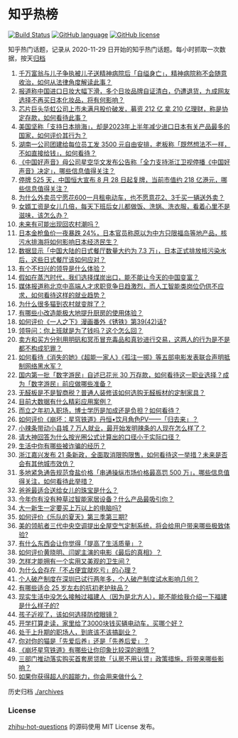 # 知乎热榜
[![Build Status](https://github.com/ToWeLong/zhihu-hot-questions/workflows/CI/badge.svg)](https://github.com/ToWeLong/zhihu-hot-questions/actions)
[![GitHub language](https://img.shields.io/badge/language-golang-orange.svg)](https://golang.org/)
[![GitHub license](https://img.shields.io/github/license/ToWeLong/zhihu-hot-questions)](https://github.com/ToWeLong/zhihu-hot-questions/blob/main/LICENSE)

知乎热门话题，记录从 2020-11-29 日开始的知乎热门话题。每小时抓取一次数据，按天[归档](./archives)

<!-- BEGIN -->

1. [千万富翁与儿子争执被儿子送精神病院后「自缢身亡」，精神病院称不会随意收治，如何从法律角度解读此事？](https://www.zhihu.com/question/619118393)
1. [报道称中国进口日妆大幅下滑，多个日妆品牌自证清白，仍遭退货，九成网友选择不再买日本化妆品，将有何影响？](https://www.zhihu.com/question/619130911)
1. [芯片巨头华虹公司上市未满月股价破发，募资 212 亿 拿 210 亿理财，称是协定存款，如何看待此事？](https://www.zhihu.com/question/619096481)
1. [美国坚称「支持日本排海」，却是2023年上半年减少进口日本有关产品最多的国家，如何评价其行为？](https://www.zhihu.com/question/619131015)
1. [湖南一公司团建给每位员工发 3500 元自由安排，老板称「既然想法不一样，不如直接给钱」，如何看待？](https://www.zhihu.com/question/618778501)
1. [《中国好声音》母公司星空华文发布公告称「全力支持浙江卫视停播《中国好声音》决定」，哪些信息值得关注？](https://www.zhihu.com/question/619192751)
1. [停牌 525 天，中国恒大宣布 8 月 28 日起复牌，当前市值约 218 亿港元，哪些信息值得关注？](https://www.zhihu.com/question/619214335)
1. [为什么外卖员宁愿花600一月租电动车，也不愿意花2、3千买一辆送外卖？](https://www.zhihu.com/question/618483081)
1. [女婿工资是女儿几倍，每天下班后女儿都做饭、洗锅、洗衣服，看着心里不是滋味，该怎么办？](https://www.zhihu.com/question/618378502)
1. [未来有可能出现回农村潮吗？](https://www.zhihu.com/question/618207302)
1. [日本金枪鱼价一夜暴跌 24%，日本官员称原以为中方只限福岛等地产品，核污水排海将如何影响日本经济民生？](https://www.zhihu.com/question/619253003)
1. [数据显示「中国大陆的日式餐厅数量大约为 7.3 万」，日本正式排放核污染水后，这些日式餐厅该如何应对？](https://www.zhihu.com/question/619130496)
1. [有个不扫兴的领导是什么体验？](https://www.zhihu.com/question/618723623)
1. [假如在蒸汽时代，我们选择煤炭出口，能不能让今天的中国变富？](https://www.zhihu.com/question/613586721)
1. [媒体报道称北京中高端人才求职竞争日趋激烈，而人工智能类岗位仍供不应求，如何看待这样的就业趋势？](https://www.zhihu.com/question/619106400)
1. [为什么很多猫到农村就变胖了？](https://www.zhihu.com/question/612815299)
1. [有哪些小改造能极大地提升厨房的使用体验？](https://www.zhihu.com/question/619120411)
1. [如何评价《一人之下》漫画番外《锈铁》第39(42)话?](https://www.zhihu.com/question/619216993)
1. [领导问：你上班就是为了钱吗？这个怎么回？](https://www.zhihu.com/question/617934244)
1. [卖方和买方分别用明矾和冥币冒充毒品和真钞进行交易，这两人的行为是不是都不构成犯罪？](https://www.zhihu.com/question/617365163)
1. [如何看待《消失的她》《超能一家人》《孤注一掷》等五部电影发表联合声明抵制网络黑水军？](https://www.zhihu.com/question/618940136)
1. [国内第一批「数字游民」自述已花光 30 万存款，如何看待这一职业选择？成为「数字游民」前应做哪些准备？](https://www.zhihu.com/question/618950529)
1. [无醛板是不是智商税？普通人装修该如何选购无醛板材的定制家具？](https://www.zhihu.com/question/616595625)
1. [目前大数据有什么精彩应用案例？](https://www.zhihu.com/question/56669771)
1. [而立之年初入职场，博士学历是加成还是负担？如何看待？](https://www.zhihu.com/question/618709284)
1. [如何评价《崩坏：星穹铁道》丹恒•饮月角色PV——「归去来」？](https://www.zhihu.com/question/619098113)
1. [小辣条带动小县城 7 万人就业，最开始发明辣条的人现在怎么样了？](https://www.zhihu.com/question/619112332)
1. [请大神回答为什么按光圈公式计算出的口径小于实际口径？](https://www.zhihu.com/question/618119984)
1. [生活中你有哪些被诈骗的经历？](https://www.zhihu.com/question/618895906)
1. [浙江嘉兴发布 21 条新政，全面取消限购限售，如何看待这一举措？未来是否会有其他城市效仿？](https://www.zhihu.com/question/619137780)
1. [多地紧急通告规范食盐价格「串通操纵市场价格最高罚 500 万」，哪些信息值得关注，如何看待此举措？](https://www.zhihu.com/question/619109096)
1. [爸爸最适合送给女儿的珠宝是什么？](https://www.zhihu.com/question/605207156)
1. [今年你有没有种草过智能家居设备？什么产品最吸引你？](https://www.zhihu.com/question/614165591)
1. [大一新生一定要买上万以上的电脑吗?](https://www.zhihu.com/question/617551372)
1. [如何评价《乐队的夏天》第三季第三期?](https://www.zhihu.com/question/619068908)
1. [美的领航者三代中央空调提出全屋空气定制系统，将会给用户带来哪些极致体验?](https://www.zhihu.com/question/618909762)
1. [有什么东西会让你觉得「提高了生活质量」？](https://www.zhihu.com/question/618909421)
1. [如何评价黄晓明、闫妮主演的电影《最后的真相》？](https://www.zhihu.com/question/601040553)
1. [怎样才能拥有一个实用又美观的卫生间？](https://www.zhihu.com/question/619120721)
1. [为什么会存在「不占便宜就吃亏」的心理？](https://www.zhihu.com/question/29771762)
1. [个人破产制度在深圳已试行两年多，个人破产制度试水影响几何？](https://www.zhihu.com/question/619086565)
1. [有哪些适合 25 岁左右的抗初老护肤品？](https://www.zhihu.com/question/616310743)
1. [现实生活中没怎么接触过福建人（因为是北方人），能不能给我介绍一下福建是什么样子的?](https://www.zhihu.com/question/616890490)
1. [孩子近视了，该如何选择防控眼镜？](https://www.zhihu.com/question/619092542)
1. [开学打算走读，家里给了3000块钱买辆电动车，买哪个好？](https://www.zhihu.com/question/617972390)
1. [处于上升期的职场人，到底该不该搞副业？](https://www.zhihu.com/question/616762785)
1. [你对你的猫是「先爱后养」还是「先养后爱」？](https://www.zhihu.com/question/618733317)
1. [《崩坏星穹铁道》有哪些让你印象比较深的剧情？](https://www.zhihu.com/question/599177634)
1. [三部门推动落实购买首套房贷款「认房不用认贷」政策措施，将带来哪些影响？](https://www.zhihu.com/question/619106873)
1. [如果你获得超人的超能力，你会用来做什么？](https://www.zhihu.com/question/528506720)

<!-- END -->

历史归档 [./archives](./archives)


### License
[zhihu-hot-questions](https://github.com/towelong/zhihu-hot-questions) 的源码使用 MIT License 发布。